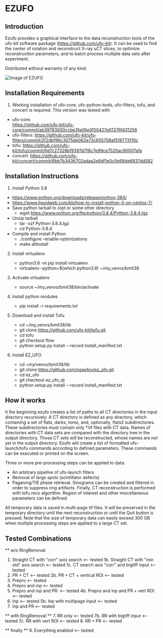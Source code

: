<h1> EZUFO </h1>

<h2> Introduction </h2>
  
Ezufo provides a graphical interface to the data reconstruction tools of 
the ufo-kit software package (https://github.com/ufo-kit). 
It can be used to find the center of rotation and reconstruct 
X-ray uCT slices, to optimize reconstruction parameters, 
and to batch process multiple data sets after experiment.

Distributed without warranty of any kind.

![Image of EZUFO](https://github.com/sgasilov/ez_ufo/blob/ez_ufo_qt/ezufo_interface.png)
  
<h2> Installation Requirements </h2>
  
1. Working installation of ufo-core, ufo-python-tools, ufo-filters, 
tofu, and concert is required. This version was tested with
* ufo-core:  
https://github.com/ufo-kit/ufo-core/commit/ab39783930ccbe3fa06e0f50427e01376f431256
* ufo-filters:
https://github.com/ufo-kit/ufo-filters/commit/2f2dbf96c3075de062e73c655708af516773110c
* tofu:
https://github.com/ufo-kit/tofu/commit/6d7c27328bf9397d7f8c7e99ce7520ac90007afa
* concert:
https://github.com/ufo-kit/concert/commit/6bb7b3436702adaa2e6df1e0c0e68de6837dd582

<h2> Installation Instructions </h2>

1. Install Python 3.8
- https://www.python.org/downloads/release/python-384/
- https://www.liquidweb.com/kb/how-to-install-python-3-on-centos-7/
- Save python tarball to /opt or some other directory
	- wget https://www.python.org/ftp/python/3.8.4/Python-3.8.4.tgz
- Unzip tarball
	- tar -xzf Python-3.8.4.tgz
	- cd Python-3.8.4
- Compile and install Python
	- ./configure –enable-optimizations
	- <addr> make altinstall </addr>

2. Install virtualenv
	- python3.8 -m pip install virtualenv
	- virtualenv –python=$(which python3.8) ~/my_venvs/bmit38
	
3. Activate virtualenv
	- source ~/my_venvs/bmit38/bin/activate

4. Install python modules
	- pip install -r requirements.txt

5. Download and install Tofu
	- cd ~/my_venvs/bmit38/lib
	- git clone https://github.com/ufo-kit/tofu.git
	- cd tofu
	- git checkout flow	
	- python setup.py install –-record install_manifest.txt

6. Install EZ_UFO
	- cd ~my/venvs/bmit38/lib
	- git clone https://github.com/sgasilov/ez_ufo.git
	- cd ez_ufo
	- git checkout ez_ufo_qt
	- python setup.py install –-record install_manifest.txt

<h2> How it works </h2>
It the beginning ezufo creates a list of paths to all CT directories 
in the input directory recursively. A CT directory is defined as any 
directory, which containing a set of flats, darks, tomo, and, optionally, 
flats2 subdirectories. These subdirectories must contain only *.tif files 
with CT data. Names of directories with CT data sets are compared with the 
directory tree in the output directory. Those CT sets will be reconstructed,
whose names are not yet in the output directory. Ezufo will create a 
list of formatted ufo-launch/tofu commands according to defined parameters. 
These commands can be executed or printed on the screen. 

Three or more pre-processing steps can be applied to data:
- An arbitrary pipeline of ufo-launch filters
- Removal of large spots (scintillator defects)
- Paganing/TIE phase retrieval.
Sinograms can be created and filtered in order to suppress ring artifacts.
Finally, CT reconstruction is performed with tofu reco algorithm. 
Region of interest and other miscellaneous parameters can be defined.

All temporary data is saved in multi-page tif files. It will be preserved
in the temporary directory until the next reconstruction or until the
Quit button is pressed. Note that the size of temporary data can easily
exceed 300 GB when multiple processing steps are applied to a large CT set.

<h2> Tested Combinations </h2>

** w/o RingRemoval
1. Straight CT with "corr" axis search	        <-- tested
1b. Straight CT with "min std" axis search      <-- tested
1c. CT search axis "corr" and bigtiff input	<-- tested
2. PR + CT                                 	<-- tested
2b. PR + CT + vertical ROI                 	<-- tested
2. Prepro                                  	<-- tested
3. Prepro and inp                          	<-- tested 
4. Prepro and inp and PR:                  	<-- tested
4b. Prepro and inp and PR + vert ROI      	<-- tested
5. Inp                                     	<-- tested
5b. Inp with multipage input		   	<-- tested
6. Inp and PR                              	<-- tested

** with RingRemoval **
7. RR only                                 	<-- tested
7b. RR with bigtiff input			<-- tested
7c. RR with vert ROI                        	<-- tested
8. RR + PR                                 	<-- tested

** finally **
9. Everything enabled                     	<-- tested
